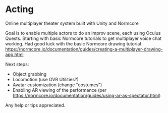 # Acting
Online multiplayer theater system built with Unity and Normcore

Goal is to enable multiple actors to do an improv scene, each using Oculus Quests.  Starting with basic Normcore tutorials to get multiplayer voice chat working.  Had good luck with the basic Normcore drawing tutorial https://normcore.io/documentation/guides/creating-a-multiplayer-drawing-app.html

Next steps:
* Object grabbing
* Locomotion (use OVR Utilities?)
* Avatar customization (change "costumes")
* Enabling AR viewing of the performance (per https://normcore.io/documentation/guides/using-ar-as-spectator.html)

Any help or tips appreciated.

